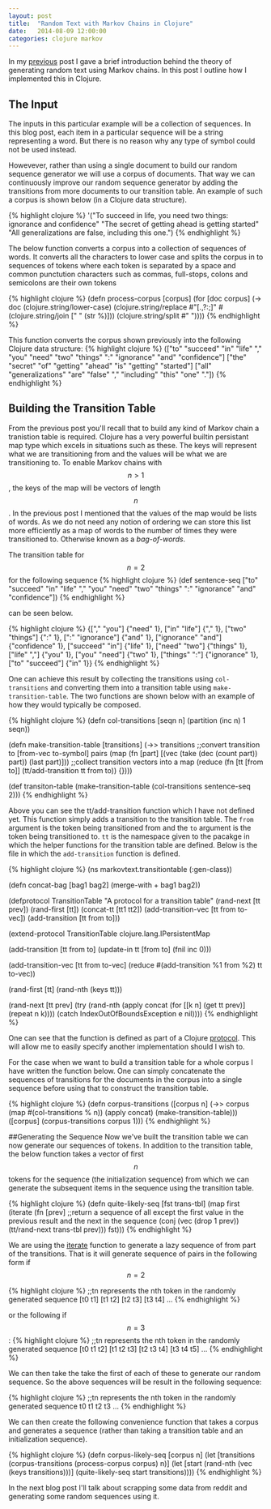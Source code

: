 ```yaml
---
layout: post
title:  "Random Text with Markov Chains in Clojure"
date:   2014-08-09 12:00:00
categories: clojure markov
---
```


In my [previous]({{page.previous.url}}) post I gave a brief introduction behind the theory of generating random text using Markov chains. In this post I outline how I implemented this in Clojure.

## The Input
The inputs in this particular example will be a collection of sequences. In this blog post, each item in a particular sequence will be a string representing a word. But there is no reason why any type of symbol could not be used instead. 

Howevever, rather than using a single document to build our random sequence generator we will use a corpus of documents. That way we can continuously improve our random sequence generator by adding the transitions from more documents to our transition table. An example of such a corpus is shown below (in a Clojure data structure).

{% highlight clojure %}
'("To succeed in life, you need two things: ignorance and confidence"
  "The secret of getting ahead is getting started"
  "All generalizations are false, including this one.")
{% endhighlight %}

The below function converts a corpus into a collection of sequences of words. It converts all the characters to lower case and splits the corpus in to sequences of tokens where each token is separated by a space and common punctution characters such as commas, full-stops, colons and semicolons are their own tokens

{% highlight clojure %}
(defn process-corpus [corpus]
  (for [doc corpus]
    (-> doc
         (clojure.string/lower-case)
         (clojure.string/replace #"[\.,?:;]" #(clojure.string/join [" " (str %)]))
         (clojure.string/split #" "))))
{% endhighlight %}

This function converts the corpus shown previously into the following Clojure data structure:
{% highlight clojure %}
(["to" "succeed" "in" "life" "," "you" "need" "two" "things" ":" "ignorance" "and" "confidence"]
 ["the" "secret" "of" "getting" "ahead" "is" "getting" "started"]
 ["all" "generalizations" "are" "false" "," "including" "this" "one" "."])
{% endhighlight %}

## Building the Transition Table
From the previous post you'll recall that to build any kind of Markov chain a tranistion table is required. Clojure has a very powerful builtin persistant map type which excels in situations such as these. The keys will represent what we are transitioning from and the values will be what we are transitioning to. To enable Markov chains with $$n > 1$$, the keys of the map will be vectors of length $$n$$.
In the previous post I mentioned that the values of the map would be lists of words. As we do not need any notion of ordering we can store this list more efficiently as a map of words to the number of times they were transitioned to. Otherwise known as a *bag-of-words*.

The transition table for $$n = 2$$ for the following sequence
{% highlight clojure %}
(def sentence-seq ["to" "succeed" "in" "life" "," "you" "need" "two" "things" ":" "ignorance" "and" "confidence"])
{% endhighlight %}

can be seen below.

{% highlight clojure %}
{["," "you"] {"need" 1},
 ["in" "life"] {"," 1},
 ["two" "things"] {":" 1},
 [":" "ignorance"] {"and" 1},
 ["ignorance" "and"] {"confidence" 1},
 ["succeed" "in"] {"life" 1},
 ["need" "two"] {"things" 1},
 ["life" ","] {"you" 1},
 ["you" "need"] {"two" 1},
 ["things" ":"] {"ignorance" 1},
 ["to" "succeed"] {"in" 1}}
 {% endhighlight %}

One can achieve this result by collecting the transitions using <code>col-transitions</code> and converting them into a transition table using <code>make-transition-table</code>. The two functions are shown below with an example of how they would typically be composed.

{% highlight clojure %}
(defn col-transitions [seqn n]
  (partition (inc n) 1 seqn))

(defn make-transition-table [transitions]
  (->> transitions
      ;;convert transition to [from-vec to-symbol] pairs
      (map (fn [part] [(vec (take (dec (count part)) part)) (last part)]))
      ;;collect transition vectors into a map
      (reduce (fn [tt [from to]] (tt/add-transition tt from to)) {})))

(def transiton-table 
 (make-transition-table 
   (col-transitions sentence-seq 2)))
{% endhighlight %}


Above you can see the tt/add-transition function which I have not defined yet. This function simply adds a transition to the transition table. The <code>from</code> argument is the token being transitioned from and the <code>to</code> argument is the token being transitioned to. <code>tt</code> is the namespace given to the pacakge in which the helper functions for the transition table are defined. Below is the file in which the <code>add-transition</code> function is defined.

{% highlight clojure %}
(ns markovtext.transitiontable
  (:gen-class))

(defn concat-bag [bag1 bag2]
  (merge-with + bag1 bag2))

(defprotocol TransitionTable
  "A protocol for a transition table"
  (rand-next [tt prev])
  (rand-first [tt])
  (concat-tt [tt1 tt2])
  (add-transition-vec [tt from to-vec])
  (add-transition [tt from to]))

(extend-protocol TransitionTable
  clojure.lang.IPersistentMap

  (add-transition [tt from to]
    (update-in tt [from to] (fnil inc 0)))

  (add-transition-vec [tt from to-vec]
    (reduce #(add-transition %1 from %2) tt to-vec))

  (rand-first [tt]
    (rand-nth (keys tt)))

  (rand-next [tt prev]
    (try
      (rand-nth (apply concat (for [[k n] (get tt prev)] (repeat n k))))
      (catch IndexOutOfBoundsException e nil))))
{% endhighlight %}

One can see that the function is defined as part of a Clojure [protocol](http://clojure.org/protocols). This will allow me to easily specify another implementation should I wish to.

For the case when we want to build a transition table for a whole corpus I have written the function below. One can simply concatenate the sequences of transitions for the documents in the corpus into a single sequence before using that to construct the transition table.

{% highlight clojure %}
(defn corpus-transitions
  ([corpus n]
      (->> corpus
           (map #(col-transitions % n))
           (apply concat)
           (make-transition-table)))
  ([corpus] (corpus-transitions corpus 1)))
{% endhighlight %}

##Generating the Sequence
Now we've built the transition table we can now generate our sequences of tokens. In addition to the transition table, the below function takes a vector of first $$n$$ tokens for the sequence (the initialization sequence) from which we can generate the subsequent items in the sequence using the transition table.

{% highlight clojure %}
(defn quite-likely-seq [fst trans-tbl]
  (map
   first
   (iterate
    (fn [prev]
      ;;return a sequence of all except the first value in the previous result and the next in the sequence
      (conj (vec (drop 1 prev)) (tt/rand-next trans-tbl prev)))
    fst)))
{% endhighlight %}

We are using the [iterate](http://clojuredocs.org/clojure_core/clojure.core/iterate) function to generate a lazy sequence of from part of the transitions. That is it will generate sequence of pairs in the following form if $$n=2$$

{% highlight clojure %}
;;tn represents the nth token in the randomly generated sequence
[t0 t1] [t1 t2] [t2 t3] [t3 t4] ...
{% endhighlight %}

or the following if $$n=3$$:
{% highlight clojure %}
;;tn represents the nth token in the randomly generated sequence
[t0 t1 t2] [t1 t2 t3] [t2 t3 t4] [t3 t4 t5] ...
{% endhighlight %}

We can then take the take the first of each of these to generate our random sequence. So the above sequences will be result in the following sequence:

{% highlight clojure %}
;;tn represents the nth token in the randomly generated sequence
t0 t1 t2 t3 ...
{% endhighlight %}

We can then create the following convenience function that takes a corpus and generates a sequence (rather than taking a transition table and an initialization sequence).

{% highlight clojure %}
(defn corpus-likely-seq [corpus n]
  (let [transitions (corpus-transitions (process-corpus corpus) n)]
    (let [start (rand-nth (vec (keys transitions)))]
      (quite-likely-seq start transitions))))
{% endhighlight %}

In the next blog post I'll talk about scrapping some data from reddit and generating some random sequences using it.
